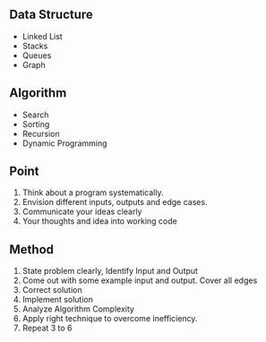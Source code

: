 ## Data Structure

- Linked List
- Stacks
- Queues
- Graph

## Algorithm

- Search
- Sorting
- Recursion
- Dynamic Programming

## Point

1. Think about a program systematically.
2. Envision different inputs, outputs and edge cases.
3. Communicate your ideas clearly
4. Your thoughts and idea into working code

## Method

1. State problem clearly, Identify Input and Output 
2. Come out with some example input and output. Cover all edges
3. Correct solution
4. Implement solution
5. Analyze Algorithm Complexity
6. Apply right technique to overcome inefficiency.
7. Repeat 3 to 6


